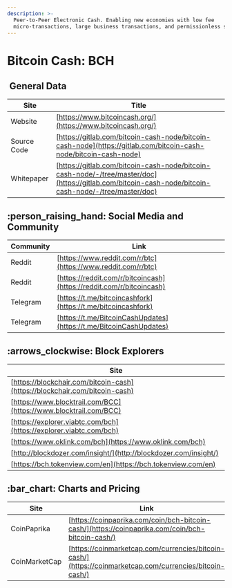 ```yaml
---
description: >-
  Peer-to-Peer Electronic Cash. Enabling new economies with low fee
  micro-transactions, large business transactions, and permissionless spending.
---
```


# Bitcoin Cash: BCH

## <img src="../../.gitbook/assets/bch.png" alt="" data-size="original"> General Data

| Site        | Title                                                                                                                                                |
| ----------- | ---------------------------------------------------------------------------------------------------------------------------------------------------- |
| Website     | [https://www.bitcoincash.org/](https://www.bitcoincash.org/)                                                                                         |
| Source Code | [https://gitlab.com/bitcoin-cash-node/bitcoin-cash-node](https://gitlab.com/bitcoin-cash-node/bitcoin-cash-node)                                     |
| Whitepaper  | [https://gitlab.com/bitcoin-cash-node/bitcoin-cash-node/-/tree/master/doc](https://gitlab.com/bitcoin-cash-node/bitcoin-cash-node/-/tree/master/doc) |

## :person\_raising\_hand: Social Media and Community

| Community | Link                                                                 |
| --------- | -------------------------------------------------------------------- |
| Reddit    | [https://www.reddit.com/r/btc](https://www.reddit.com/r/btc)         |
| Reddit    | [https://reddit.com/r/bitcoincash](https://reddit.com/r/bitcoincash) |
| Telegram  | [https://t.me/bitcoincashfork](https://t.me/bitcoincashfork)         |
| Telegram  | [https://t.me/BitcoinCashUpdates](https://t.me/BitcoinCashUpdates)   |

## :arrows\_clockwise: Block Explorers

| Site                                                                       |
| -------------------------------------------------------------------------- |
| [https://blockchair.com/bitcoin-cash](https://blockchair.com/bitcoin-cash) |
| [https://www.blocktrail.com/BCC](https://www.blocktrail.com/BCC)           |
| [https://explorer.viabtc.com/bch](https://explorer.viabtc.com/bch)         |
| [https://www.oklink.com/bch](https://www.oklink.com/bch)                   |
| [http://blockdozer.com/insight/](http://blockdozer.com/insight/)           |
| [https://bch.tokenview.com/en](https://bch.tokenview.com/en)               |

## :bar\_chart: Charts and Pricing

| Site          | Link                                                                                                     |
| ------------- | -------------------------------------------------------------------------------------------------------- |
| CoinPaprika   | [https://coinpaprika.com/coin/bch-bitcoin-cash/](https://coinpaprika.com/coin/bch-bitcoin-cash/)         |
| CoinMarketCap | [https://coinmarketcap.com/currencies/bitcoin-cash/](https://coinmarketcap.com/currencies/bitcoin-cash/) |
